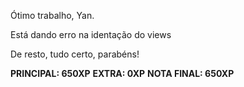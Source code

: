Ótimo trabalho, Yan.

Está dando erro na identação do views

De resto, tudo certo, parabéns!

**PRINCIPAL: 650XP**
**EXTRA: 0XP**
**NOTA FINAL: 650XP**